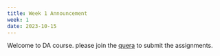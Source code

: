 ```yaml
---
title: Week 1 Announcement
week: 1
date: 2023-10-15
---
```


Welcome to DA course. please join the [quera](https://quera.org/) to submit the assignments.
